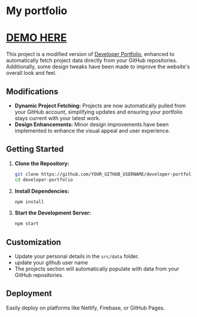 # My portfolio

# [DEMO HERE](https://mohamedcharfi.netlify.app)

This project is a modified version of [Developer Portfolio](https://github.com/hhhrrrttt222111/developer-portfolio), enhanced to automatically fetch project data directly from your GitHub repositories. Additionally, some design tweaks have been made to improve the website's overall look and feel.

## Modifications

* **Dynamic Project Fetching:** Projects are now automatically pulled from your GitHub account, simplifying updates and ensuring your portfolio stays current with your latest work.
* **Design Enhancements:** Minor design improvements have been implemented to enhance the visual appeal and user experience.

## Getting Started

1. **Clone the Repository:**

   ```bash
   git clone https://github.com/YOUR_GITHUB_USERNAME/developer-portfolio.git
   cd developer-portfolio
   ```

2. **Install Dependencies:**

   ```bash
   npm install
   ```

3. **Start the Development Server:**

   ```bash
   npm start
   ```

## Customization

* Update your personal details in the `src/data` folder.
* update your github user name
* The projects section will automatically populate with data from your GitHub repositories.

## Deployment

Easily deploy on platforms like Netlify, Firebase, or GitHub Pages.

